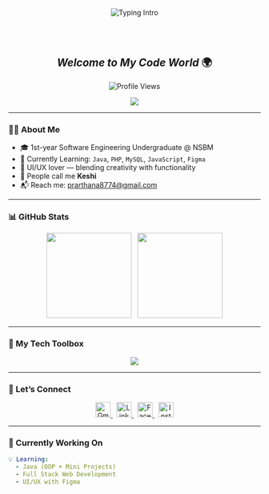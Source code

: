 <!--Header -->
<div align="center">

  <!-- Typing Animation -->
  <img src="https://readme-typing-svg.herokuapp.com?font=Fira+Code&weight=600&size=28&pause=1000&color=FF69B4&center=true&vCenter=true&width=900&lines=Hi+I'm+Prarthana+Karunasena!+👋;Also+known+as+Keshi+🦄;Aspiring+Software+Engineer+%7C+Web+Dev+%7C+UI%2FUX+Explorer;Crafting+Code+with+Creativity+💡" alt="Typing Intro" />

  <br/><br/>

  <!-- Welcome Title -->
  <h2 align="center">
     <i>Welcome to My Code World</i> 🌍
  </h2>

  <!-- Profile Views -->
  <p align="center">
    <img src="https://komarev.com/ghpvc/?username=Prarthana725&style=for-the-badge&color=ff69b4" alt="Profile Views" />
  </p>

  <!-- Image -->
  <img src="https://visitor-badge.laobi.icu/badge?page_id=maurodesouza.maurodesouza&"/>

</div>

---

### 👩‍💻 About Me

- 🎓 1st-year Software Engineering Undergraduate @ NSBM
- 🌱 Currently Learning: `Java`, `PHP`, `MySQL`, `JavaScript`, `Figma`
- 🎨 UI/UX lover — blending creativity with functionality
- 🦄 People call me **Keshi**
- 📬 Reach me: [prarthana8774@gmail.com](mailto:prarthana8774@gmail.com)

---

### 📊 GitHub Stats

<p align="center">
  <img src="https://github-readme-stats.vercel.app/api?username=Prarthana725&show_icons=true&theme=radical&count_private=true" height="170" />
  &nbsp;
  <img src="https://github-readme-streak-stats.herokuapp.com/?user=Prarthana725&theme=radical" height="170" />
</p>

---

### 🧰 My Tech Toolbox

<p align="center">
  <img src="https://skillicons.dev/icons?i=html,css,js,php,mysql,java,figma,vscode,github,netbeans" />
</p>

---

### 🔗 Let’s Connect

<p align="center">
  <a href="mailto:prarthana8774@gmail.com" target="_blank">
    <img src="https://cdn.jsdelivr.net/gh/devicons/devicon/icons/google/google-original.svg" width="30" alt="Gmail" />
  </a>
  &nbsp;
  <a href="https://www.linkedin.com/in/prarthana-karunasena-a3baa3235" target="_blank">
    <img src="https://cdn.jsdelivr.net/gh/devicons/devicon/icons/linkedin/linkedin-original.svg" width="30" alt="LinkedIn" />
  </a>
  &nbsp;
  <a href="https://www.facebook.com/share/1Cmzj6XNMN/" target="_blank">
    <img src="https://cdn.jsdelivr.net/gh/devicons/devicon/icons/facebook/facebook-original.svg" width="30" alt="Facebook" />
  </a>
  &nbsp;
  <a href="https://www.instagram.com/__.prar__.ni?igsh=MThyaXB3dGZpamMzeg==" target="_blank">
    <img src="https://upload.wikimedia.org/wikipedia/commons/a/a5/Instagram_icon.png" width="30" alt="Instagram" />
  </a>
</p>

---

### 🚀 Currently Working On

```yaml
💡 Learning:
  - Java (OOP + Mini Projects)
  - Full Stack Web Development
  - UI/UX with Figma
